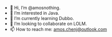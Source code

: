 - 👋 Hi, I’m @amosnothing.
- 👀 I’m interested in Java.
- 🌱 I’m currently learning Dubbo.
- 💞️ I’m looking to collaborate on LOLM.
- 📫 How to reach me: amos.chenj@outlook.com

<!---
amosnothing/amosnothing is a ✨ special ✨ repository because its `README.md` (this file) appears on your GitHub profile.
You can click the Preview link to take a look at your changes.
--->
